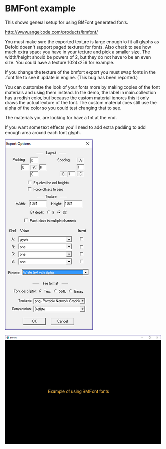 # BMFont example

This shows general setup for using BMFont generated fonts.

http://www.angelcode.com/products/bmfont/

You must make sure the exported texture is large enough to fit all glyphs as Defold doesn't support paged textures for fonts. Also check to see how much extra space you have in your texture and pick a smaller size. The width/height should be powers of 2, but they do not have to be an even size. You could have a texture 1024x256 for example.

If you change the texture of the bmfont export you must swap fonts in the .font file to see it update in engine. (This bug has been reported.)

You can customize the look of your fonts more by making copies of the font materials and using them instead. In the demo, the label in main.collection has a redish color, but because the custom material ignores this it only draws the actual texture of the font. The custom material does still use the alpha of the color so you could test changing that to see.

The materials you are looking for have a fnt at the end.

If you want some text effects you'll need to add extra padding to add enough area around each font glyph.

![](bmfont_export_options.png)

![](example.png)